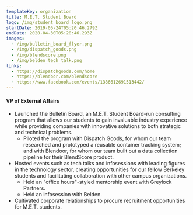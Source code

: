 ```yaml
---
templateKey: organization
title: M.E.T. Student Board
logo: /img/student_board_logo.png
startDate: 2019-05-24T05:20:46.279Z
endDate: 2020-04-30T05:20:46.293Z
images:
  - /img/bulletin_board_flyer.png
  - /img/dispatch_goods.png
  - /img/blendscore.png
  - /img/belden_tech_talk.png
links:
  - https://dispatchgoods.com/home
  - https://blendoor.com/blendscore
  - https://www.facebook.com/events/1386612691513442/
---
```

#### VP of External Affairs
* Launched the Bulletin Board, an M.E.T. Student Board-run consulting program that allows our students to gain invaluable industry experience while providing companies with innovative solutions to both strategic and technical problems.
  * Piloted the program with Dispatch Goods, for whom our team researched and prototyped a reusable container tracking system; and with Blendoor, for whom our team built out a data collection pipeline for their BlendScore product.
* Hosted events such as tech talks and infosessions with leading figures in the technology sector, creating opportunities for our fellow Berkeley students and facilitating collaboration with other campus organizations.
  * Held an "office hours"-styled mentorship event with Greylock Partners.
  * Held an infosession with Belden.
* Cultivated corporate relationships to procure recruitment opportunities for M.E.T. students.
